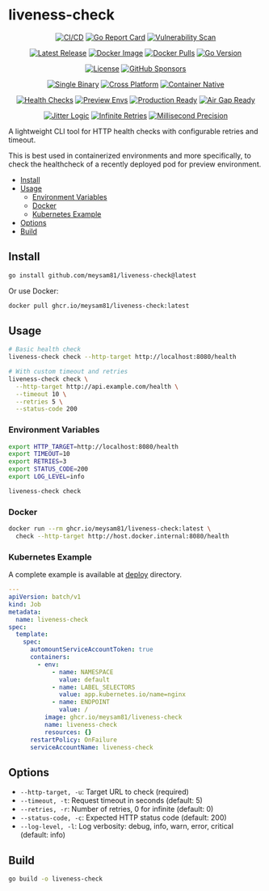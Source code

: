 # liveness-check

<div align="center">

<!-- Project Status & Quality -->

[![CI/CD](https://github.com/meysam81/liveness-check/actions/workflows/ci.yml/badge.svg)](https://github.com/meysam81/liveness-check/actions)
[![Go Report Card](https://goreportcard.com/badge/github.com/meysam81/liveness-check)](https://goreportcard.com/report/github.com/meysam81/liveness-check)
[![Vulnerability Scan](https://img.shields.io/badge/🛡️_Zero_Vulnerabilities-Kubescape_Verified-brightgreen?style=flat-square)](https://github.com/meysam81/liveness-check/actions)

<!-- Release & Distribution -->

[![Latest Release](https://img.shields.io/github/v/release/meysam81/liveness-check?style=flat-square&logo=github&color=blue)](https://github.com/meysam81/liveness-check/releases/latest)
[![Docker Image](https://img.shields.io/badge/docker-meysam81%2Fliveness--check-blue?style=flat-square&logo=docker)](https://hub.docker.com/r/meysam81/liveness-check)
[![Docker Pulls](https://img.shields.io/docker/pulls/meysam81/liveness-check?style=flat-square&logo=docker)](https://hub.docker.com/r/meysam81/liveness-check)
[![Go Version](https://img.shields.io/github/go-mod/go-version/meysam81/liveness-check?style=flat-square&logo=go)](go.mod)

<!-- License & Community -->

[![License](https://img.shields.io/badge/License-Apache--2.0-green.svg?style=flat-square)](LICENSE)
[![GitHub Sponsors](https://img.shields.io/github/sponsors/meysam81?style=flat-square&logo=github&color=pink)](https://github.com/sponsors/meysam81)

<!-- Technical Features -->

[![Single Binary](https://img.shields.io/badge/🚀_Single-Binary-blueviolet?style=flat-square)](https://golang.org/)
[![Cross Platform](https://img.shields.io/badge/🌐_Cross-Platform-orange?style=flat-square)](https://golang.org/)
[![Container Native](https://img.shields.io/badge/📦_Container-Native-2496ED?style=flat-square&logo=docker)](https://kubernetes.io/)

<!-- DevOps & Monitoring Features -->

[![Health Checks](https://img.shields.io/badge/💓_Health-Checks-FF6B6B?style=flat-square)](https://kubernetes.io/docs/concepts/workloads/pods/pod-lifecycle/#container-probes)
[![Preview Envs](https://img.shields.io/badge/🔍_Preview-Environments-9C27B0?style=flat-square)](https://kubernetes.io/)
[![Production Ready](https://img.shields.io/badge/🏭_Production-Ready-darkgreen?style=flat-square)](https://sre.google/)
[![Air Gap Ready](https://img.shields.io/badge/🔒_Air--Gap-Compatible-darkred?style=flat-square)](#install)

<!-- Hackery & Performance -->

[![Jitter Logic](https://img.shields.io/badge/🎯_Smart-Jitter-purple?style=flat-square)](#usage)
[![Infinite Retries](https://img.shields.io/badge/♾️_Infinite-Retries-teal?style=flat-square)](#options)
[![Millisecond Precision](https://img.shields.io/badge/⏱️_ms-Precision-indigo?style=flat-square)](https://golang.org/pkg/time/)

</div>

A lightweight CLI tool for HTTP health checks with configurable retries and timeout.

This is best used in containerized environments and more specifically, to check
the healthcheck of a recently deployed pod for preview environment.

<!-- START doctoc generated TOC please keep comment here to allow auto update -->
<!-- DON'T EDIT THIS SECTION, INSTEAD RE-RUN doctoc TO UPDATE -->

- [Install](#install)
- [Usage](#usage)
  - [Environment Variables](#environment-variables)
  - [Docker](#docker)
  - [Kubernetes Example](#kubernetes-example)
- [Options](#options)
- [Build](#build)

<!-- END doctoc generated TOC please keep comment here to allow auto update -->

## Install

```bash
go install github.com/meysam81/liveness-check@latest
```

Or use Docker:

```bash
docker pull ghcr.io/meysam81/liveness-check:latest
```

## Usage

```bash
# Basic health check
liveness-check check --http-target http://localhost:8080/health

# With custom timeout and retries
liveness-check check \
  --http-target http://api.example.com/health \
  --timeout 10 \
  --retries 5 \
  --status-code 200
```

### Environment Variables

```bash
export HTTP_TARGET=http://localhost:8080/health
export TIMEOUT=10
export RETRIES=3
export STATUS_CODE=200
export LOG_LEVEL=info

liveness-check check
```

### Docker

```bash
docker run --rm ghcr.io/meysam81/liveness-check:latest \
  check --http-target http://host.docker.internal:8080/health
```

### Kubernetes Example

A complete example is available at [deploy](./deploy) directory.

```yaml
---
apiVersion: batch/v1
kind: Job
metadata:
  name: liveness-check
spec:
  template:
    spec:
      automountServiceAccountToken: true
      containers:
        - env:
            - name: NAMESPACE
              value: default
            - name: LABEL_SELECTORS
              value: app.kubernetes.io/name=nginx
            - name: ENDPOINT
              value: /
          image: ghcr.io/meysam81/liveness-check
          name: liveness-check
          resources: {}
      restartPolicy: OnFailure
      serviceAccountName: liveness-check
```

## Options

- `--http-target, -u`: Target URL to check (required)
- `--timeout, -t`: Request timeout in seconds (default: 5)
- `--retries, -r`: Number of retries, 0 for infinite (default: 0)
- `--status-code, -c`: Expected HTTP status code (default: 200)
- `--log-level, -l`: Log verbosity: debug, info, warn, error, critical (default: info)

## Build

```bash
go build -o liveness-check
```
